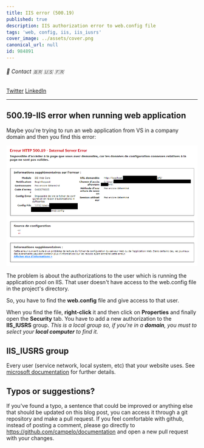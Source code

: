 ```yaml
---
title: IIS error (500.19)
published: true
description: IIS authorization error to web.config file
tags: 'web, config, iis, iis_iusrs'
cover_image: ../assets/cover.png
canonical_url: null
id: 984891
---
```


###### :postbox: Contact :brazil: :us: :fr:

[Twitter](https://twitter.com/campelo87)
[LinkedIn](https://www.linkedin.com/in/flavio-campelo/?locale=en_US)

---

## 500.19-IIS error when running web application

Maybe you're trying to run an web application from VS in a company domain and then you find this error:

![Image 1](./assets/img1.png)

The problem is about the authorizations to the user which is running the application pool on IIS. That user doesn't have access to the web.config file in the project's directory.

So, you have to find the **web.config** file and give access to that user.

When you find the file, **right-click** it and then click on **Properties** and finally open the **Security** tab. You have to add a new authorization to the **IIS_IUSRS** group. *This is a local group so, if you're in a **domain**, you must to select your **local computer** to find it.*

## IIS_IUSRS group

Every user (service network, local system, etc) that your website uses. See [microsoft documentation](https://docs.microsoft.com/en-US/troubleshoot/developer/webapps/iis/www-authentication-authorization/understanding-identities#:~:text=IUSR%20%E2%80%93%20anonymous%20authentication%20Anonymous%20authentication%20allows%20users,This%20built-in%20account%20does%20not%20require%20a%20password.) for further details.

## Typos or suggestions?

If you've found a typo, a sentence that could be improved or anything else that should be updated on this blog post, you can access it through a git repository and make a pull request. If you feel comfortable with github, instead of posting a comment, please go directly to https://github.com/campelo/documentation and open a new pull request with your changes.